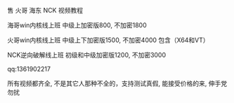 售 火哥 海东 NCK 视频教程

海哥win内核线上班  中级上加密版800, 不加密1800

火哥win内核线上班  中级上下加密版1500, 不加密4000  包含（X64和VT）

NCK逆向破解线上班  初级和中级加密版1200, 不加密3000


qq:1361902217

所有视频都齐全, 不是其它人那种不全的，支持测试真假, 能接受价格的来, 伸手党勿扰

